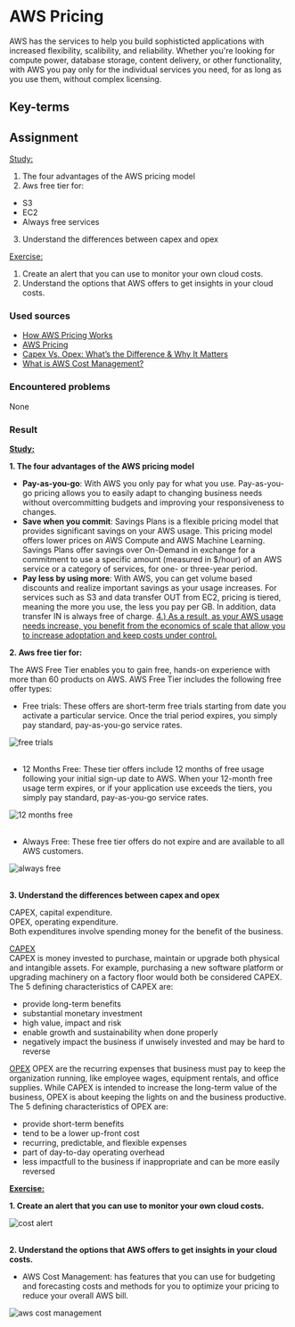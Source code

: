 # AWS Pricing
AWS has the services to help you build sophisticted applications with increased flexibility, scalibility, and reliability. Whether you're looking for compute power, database storage, content delivery, or other functionality, with AWS you pay only for the individual services you need, for as long as you use them, without complex licensing.

## Key-terms

## Assignment
<ins>Study:</ins>
1. The four advantages of the AWS pricing model
2. Aws free tier for: 
- S3
- EC2
- Always free services
3. Understand the differences between capex and opex

<ins>Exercise:</ins>
1. Create an alert that you can use to monitor your own cloud costs.
2. Understand the options that AWS offers to get insights in your cloud costs.

### Used sources
- [How AWS Pricing Works](https://docs.aws.amazon.com/pdfs/whitepapers/latest/how-aws-pricing-works/how-aws-pricing-works.pdf)
- [AWS Pricing](https://aws.amazon.com/pricing/?nc2=h_ql_pr_ln&aws-products-pricing.sort-by=item.additionalFields.productNameLowercase&aws-products-pricing.sort-order=asc&awsf.Free%20Tier%20Type=*all&awsf.tech-category=*all)
- [Capex Vs. Opex: What’s the Difference & Why It Matters](https://www.iqxbusiness.com/iqx-blog/capex-vs-opex-whats-the-difference-why-it-matters/)
- [What is AWS Cost Management?](https://docs.aws.amazon.com/cost-management/latest/userguide/what-is-costmanagement.html)

### Encountered problems
None

### Result
**<ins>Study:</ins>**  

**1. The four advantages of the AWS pricing model**  
- **Pay-as-you-go**: With AWS you only pay for what you use. Pay-as-you-go pricing allows you to easily adapt to changing business needs without overcommitting budgets and improving your responsiveness to changes.
- **Save when you commit**: Savings Plans is a flexible pricing model that provides significant savings on your AWS usage. This pricing model offers lower prices on AWS Compute and AWS Machine Learning. Savings Plans offer savings over On-Demand in exchange for a commitment to use a specific amount (measured in $/hour) of an AWS service or a category of services, for one- or three-year period.
- **Pay less by using more**: With AWS, you can get volume based discounts and realize important savings as your usage increases. For services such as S3 and data transfer OUT from EC2, pricing is tiered, meaning the more you use, the less you pay per GB. In addition, data transfer IN is always free of charge. <ins>4.) As a result, as your AWS usage needs increase, you benefit from the economics of scale that allow you to increase adoptation and keep costs under control.</ins>

**2. Aws free tier for:**  

The AWS Free Tier enables you to gain free, hands-on experience with more than 60 products on AWS. AWS Free Tier includes the following free offer types:
- Free trials: These offers are short-term free trials starting from date you activate a particular service. Once the trial period expires, you simply pay standard, pay-as-you-go service rates.

![free trials](/04_AWS_1/images/02_aws-pricing1-2-1.png)<br><br>

- 12 Months Free: These tier offers include 12 months of free usage following your initial sign-up date to AWS. When your 12-month free usage term expires, or if your application use exceeds the tiers, you simply pay standard, pay-as-you-go service rates.

![12 months free](/04_AWS_1/images/02_aws-pricing1-2-2.png)<br><br>

- Always Free: These free tier offers do not expire and are available to all AWS customers.

![always free](/04_AWS_1/images/02_aws-pricing1-2-3.png)<br><br>

**3. Understand the differences between capex and opex**

CAPEX, capital expenditure.  
OPEX, operating expenditure.  
Both expenditures involve spending money for the benefit of the business.

<ins>CAPEX</ins>  
CAPEX is money invested to purchase, maintain or upgrade both physical and intangible assets. For example, purchasing a new software platform or upgrading machinery on a factory floor would both be considered CAPEX.  
The 5 defining characteristics of CAPEX are:
- provide long-term benefits
- substantial monetary investment
- high value, impact and risk
- enable growth and sustainability when done properly
- negatively impact the business if unwisely invested and may be hard to reverse

<ins>OPEX</ins>
OPEX are the recurring expenses that business must pay to keep the organization running, like employee wages, equipment rentals, and office supplies. While CAPEX is intended to increase the long-term value of the business, OPEX is about keeping the lights on and the business productive.  
The 5 defining characteristics of OPEX are:
- provide short-term benefits
- tend to be a lower up-front cost
- recurring, predictable, and flexible expenses
- part of day-to-day operating overhead
- less impactfull to the business if inappropriate and can be more easily reversed

**<ins>Exercise:</ins>**

**1. Create an alert that you can use to monitor your own cloud costs.**

![cost alert](/04_AWS_1/images/02_aws-pricing2-1.png)<br><br>

**2. Understand the options that AWS offers to get insights in your cloud costs.**
- AWS Cost Management: has features that you can use for budgeting and forecasting costs and methods for you to optimize your pricing to reduce your overall AWS bill.

![aws cost management](/04_AWS_1/images/02_aws-pricing2-2.png)<br><br>